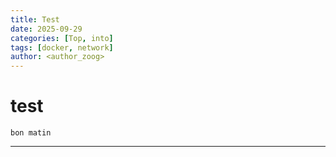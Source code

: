 ```yaml
---
title: Test
date: 2025-09-29
categories: [Top, into]
tags: [docker, network]
author: <author_zoog>
---
```




# test

    bon matin

---